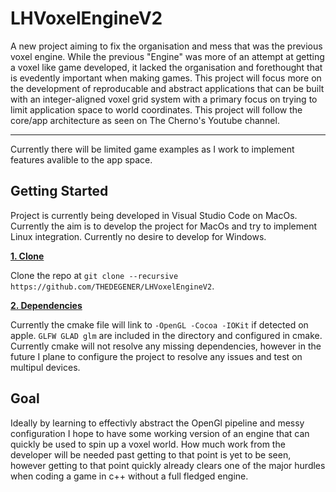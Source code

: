 # LHVoxelEngineV2

A new project aiming to fix the organisation and mess that was the previous voxel engine. While the previous "Engine" was more of an
attempt at getting a voxel like game developed, it lacked the organisation and forethought that is evedently important when making games.
This project will focus more on the development of reproducable and abstract applications that can be built with an integer-aligned voxel grid system
with a primary focus on trying to limit application space to world coordinates. This project will follow the core/app architecture as seen on The Cherno's
Youtube channel.

---

Currently there will be limited game examples as I work to implement features avalible to the app space.

## Getting Started

Project is currently being developed in Visual Studio Code on MacOs.
Currently the aim is to develop the project for MacOs and try to implement Linux integration.
Currently no desire to develop for Windows.

<ins>**1. Clone**</ins>

Clone the repo at `git clone --recursive https://github.com/THEDEGENER/LHVoxelEngineV2`.

<ins>**2. Dependencies**</ins>

Currently the cmake file will link to `-OpenGL -Cocoa -IOKit` if detected on apple. `GLFW GLAD glm` are included in the directory and configured in cmake. Currently cmake will not resolve any missing dependencies, however in the future I plane to configure the project to resolve any issues and test on multipul devices.

## Goal

Ideally by learning to effectivly abstract the OpenGl pipeline and messy configuration I hope to have some working version of an engine that can quickly be used to spin up a voxel world. How much work from the developer will be needed past getting to that point is yet to be seen, however getting to that point quickly already clears one of the major hurdles when coding a game in c++ without a full fledged engine.
